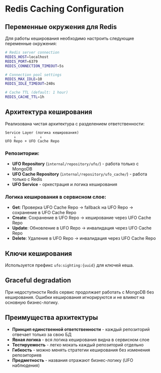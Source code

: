 # Redis Caching Configuration

## Переменные окружения для Redis

Для работы кеширования необходимо настроить следующие переменные окружения:

```bash
# Redis server connection
REDIS_HOST=localhost
REDIS_PORT=6379
REDIS_CONNECTION_TIMEOUT=5s

# Connection pool settings
REDIS_MAX_IDLE=10
REDIS_IDLE_TIMEOUT=240s

# Cache TTL (default: 1 hour)
REDIS_CACHE_TTL=1h
```

## Архитектура кеширования

Реализована чистая архитектура с разделением ответственности:

```
Service Layer (логика кеширования)
    ↓           ↓
UFO Repo + UFO Cache Repo
```

### Репозитории:
- **UFO Repository** (`internal/repository/ufo/`) - работа только с MongoDB
- **UFO Cache Repository** (`internal/repository/ufo_cache/`) - работа только с Redis
- **UFO Service** - оркестрация и логика кеширования

### Логика кеширования в сервисном слое:

- **Get**: Проверка UFO Cache Repo → fallback на UFO Repo → сохранение в UFO Cache Repo
- **Create**: Сохранение в UFO Repo → кеширование через UFO Cache Repo
- **Update**: Обновление в UFO Repo → инвалидация через UFO Cache Repo
- **Delete**: Удаление в UFO Repo → инвалидация через UFO Cache Repo

## Ключи кеширования

Используется префикс `ufo:sighting:{uuid}` для ключей кеша.

## Graceful degradation

При недоступности Redis сервис продолжает работать с MongoDB без кеширования.
Ошибки кеширования игнорируются и не влияют на основную бизнес-логику.

## Преимущества архитектуры

- **Принцип единственной ответственности** - каждый репозиторий отвечает только за свою БД
- **Явная логика** - вся логика кеширования видна в сервисном слое
- **Тестируемость** - легко мокать каждый репозиторий отдельно
- **Гибкость** - можно менять стратегии кеширования без изменения репозиториев
- **Предметность** - названия отражают бизнес-логику (UFO наблюдения) 